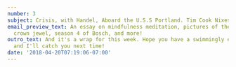 ```yaml
---
number: 3
subject: Crisis, with Handel, Aboard the U.S.S Portland. Tim Cook Nixes Merger.
email_preview_text: An essay on mindfulness meditation, pictures of the Navy's latest
  crown jewel, season 4 of Bosch, and more!
outro_text: And it's a wrap for this week. Hope you have a swimmingly excellent weekend,
  and I'll catch you next time!
date: '2018-04-20T07:19:06-07:00'
---
```


